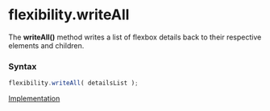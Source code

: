 # flexibility.writeAll

The **writeAll()** method writes a list of flexbox details back to their respective elements and children.

### Syntax

```js
flexibility.writeAll( detailsList );
```

[Implementation](index.js)
